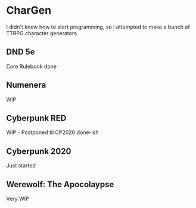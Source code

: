# CharGen
I didn't know how to start programming, so I attempted to make a bunch of TTRPG character generators

## DND 5e
Core Rulebook done

## Numenera 
WIP

## Cyberpunk RED
WIP - Postponed til CP2020 done-ish

## Cyberpunk 2020
Just started

## Werewolf: The Apocolaypse
Very WIP

